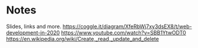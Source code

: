 # Notes
Slides, links and more.
https://coggle.it/diagram/XfeRbWj7xy3dsEX8/t/web-development-in-2020
https://www.youtube.com/watch?v=SBB1YtwODT0
https://en.wikipedia.org/wiki/Create,_read,_update_and_delete
